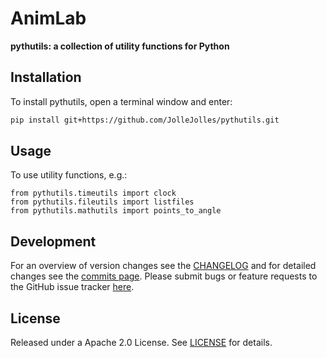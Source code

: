 # AnimLab
**pythutils: a collection of utility functions for Python**

Installation
------------

To install pythutils, open a terminal window and enter:
```bash
pip install git+https://github.com/JolleJolles/pythutils.git
```

Usage
--------
To use utility functions, e.g.:

    from pythutils.timeutils import clock
    from pythutils.fileutils import listfiles
    from pythutils.mathutils import points_to_angle



Development
--------
For an overview of version changes see the [CHANGELOG](https://github.com/JolleJolles/pythutils/blob/master/CHANGELOG) and for detailed changes see the [commits page](https://github.com/JolleJolles/pythutils/commits/). Please submit bugs or feature requests to the GitHub issue tracker [here](https://github.com/JolleJolles/pythutils/issues).

License
--------
Released under a Apache 2.0 License. See [LICENSE](https://github.com/JolleJolles/pythutils/blob/master/LICENSE) for details.
